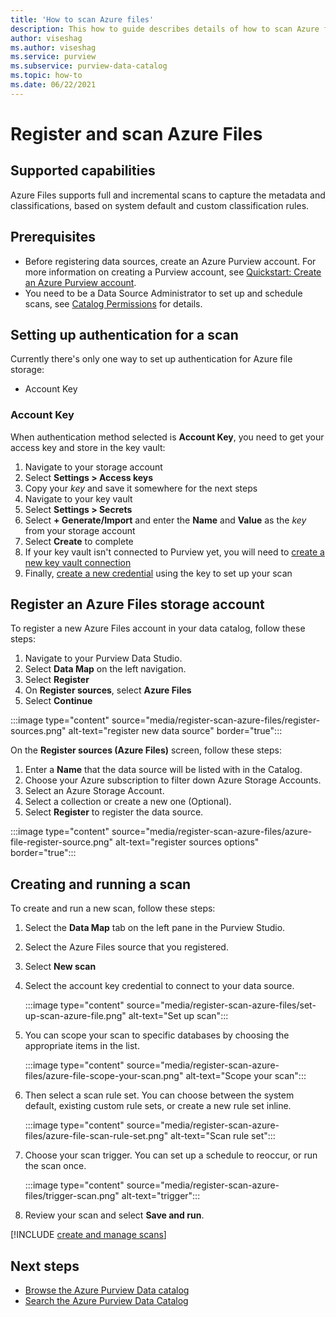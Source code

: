 ```yaml
---
title: 'How to scan Azure files'
description: This how to guide describes details of how to scan Azure files. 
author: viseshag
ms.author: viseshag
ms.service: purview
ms.subservice: purview-data-catalog
ms.topic: how-to
ms.date: 06/22/2021
---
```

# Register and scan Azure Files

## Supported capabilities

Azure Files supports full and incremental scans to capture the metadata and classifications, based on system default and custom classification rules.

## Prerequisites

- Before registering data sources, create an Azure Purview account. For more information on creating a Purview account, see [Quickstart: Create an Azure Purview account](create-catalog-portal.md).
- You need to be a Data Source Administrator to set up and schedule scans, see [Catalog Permissions](catalog-permissions.md) for details.

## Setting up authentication for a scan

Currently there's only one way to set up authentication for Azure file storage:

- Account Key

### Account Key

When authentication method selected is **Account Key**, you need to get your access key and store in the key vault:

1. Navigate to your storage account
1. Select **Settings > Access keys**
1. Copy your *key* and save it somewhere for the next steps
1. Navigate to your key vault
1. Select **Settings > Secrets**
1. Select **+ Generate/Import** and enter the **Name** and **Value** as the *key* from your storage account
1. Select **Create** to complete
1. If your key vault isn't connected to Purview yet, you will need to [create a new key vault connection](manage-credentials.md#create-azure-key-vaults-connections-in-your-azure-purview-account)
1. Finally, [create a new credential](manage-credentials.md#create-a-new-credential) using the key to set up your scan

## Register an Azure Files storage account

To register a new Azure Files account in your data catalog, follow these steps:

1. Navigate to your Purview Data Studio.
1. Select **Data Map** on the left navigation.
1. Select **Register**
1. On **Register sources**, select **Azure Files**
1. Select **Continue**

:::image type="content" source="media/register-scan-azure-files/register-sources.png" alt-text="register new data source" border="true":::

On the **Register sources (Azure Files)** screen, follow these steps:

1. Enter a **Name** that the data source will be listed with in the Catalog.
2. Choose your Azure subscription to filter down Azure Storage Accounts.
3. Select an Azure Storage Account.
4. Select a collection or create a new one (Optional).
5. Select **Register** to register the data source.

:::image type="content" source="media/register-scan-azure-files/azure-file-register-source.png" alt-text="register sources options" border="true":::

## Creating and running a scan

To create and run a new scan, follow these steps:

1. Select the **Data Map** tab on the left pane in the Purview Studio.

1. Select the Azure Files source that you registered.

1. Select **New scan**

1. Select the account key credential to connect to your data source. 

   :::image type="content" source="media/register-scan-azure-files/set-up-scan-azure-file.png" alt-text="Set up scan":::

1. You can scope your scan to specific databases by choosing the appropriate items in the list.

   :::image type="content" source="media/register-scan-azure-files/azure-file-scope-your-scan.png" alt-text="Scope your scan":::

1. Then select a scan rule set. You can choose between the system default, existing custom rule sets, or create a new rule set inline.

   :::image type="content" source="media/register-scan-azure-files/azure-file-scan-rule-set.png" alt-text="Scan rule set":::

1. Choose your scan trigger. You can set up a schedule to reoccur, or run the scan once.

   :::image type="content" source="media/register-scan-azure-files/trigger-scan.png" alt-text="trigger":::

1. Review your scan and select **Save and run**.


[!INCLUDE [create and manage scans](includes/view-and-manage-scans.md)]

## Next steps

- [Browse the Azure Purview Data catalog](how-to-browse-catalog.md)
- [Search the Azure Purview Data Catalog](how-to-search-catalog.md)
